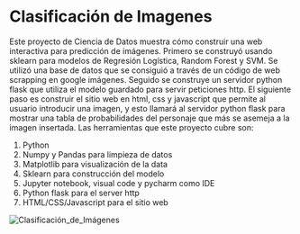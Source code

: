 # Clasificación de Imagenes

Este proyecto de Ciencia de Datos muestra cómo construir una web interactiva para predicción de imágenes. 
Primero se construyó usando sklearn para modelos de Regresión Logística, Random Forest y SVM. Se utilizó una base de datos que se consiguió a través de un código de web scrapping en google imágenes. Seguido se construye un servidor python flask que utiliza el modelo guardado para servir peticiones http. El siguiente paso es construir el sitio web en html, css y javascript que permite al usuario introducir una imagen, y esto llamará al servidor python flask para mostrar una tabla de probabilidades del personaje que más se asemeja a la imagen insertada. Las herramientas que este proyecto cubre son:

1. Python
2. Numpy y Pandas para limpieza de datos
3. Matplotlib para visualización de la data
4. Sklearn para construcción del modelo
5. Jupyter notebook, visual code y pycharm como IDE
6. Python flask para el server http
7. HTML/CSS/Javascript para el sitio web

![Clasificación_de_Imágenes](https://user-images.githubusercontent.com/61705328/182497468-94e7b702-e691-4e66-af48-5daf6c2c1d68.gif)
